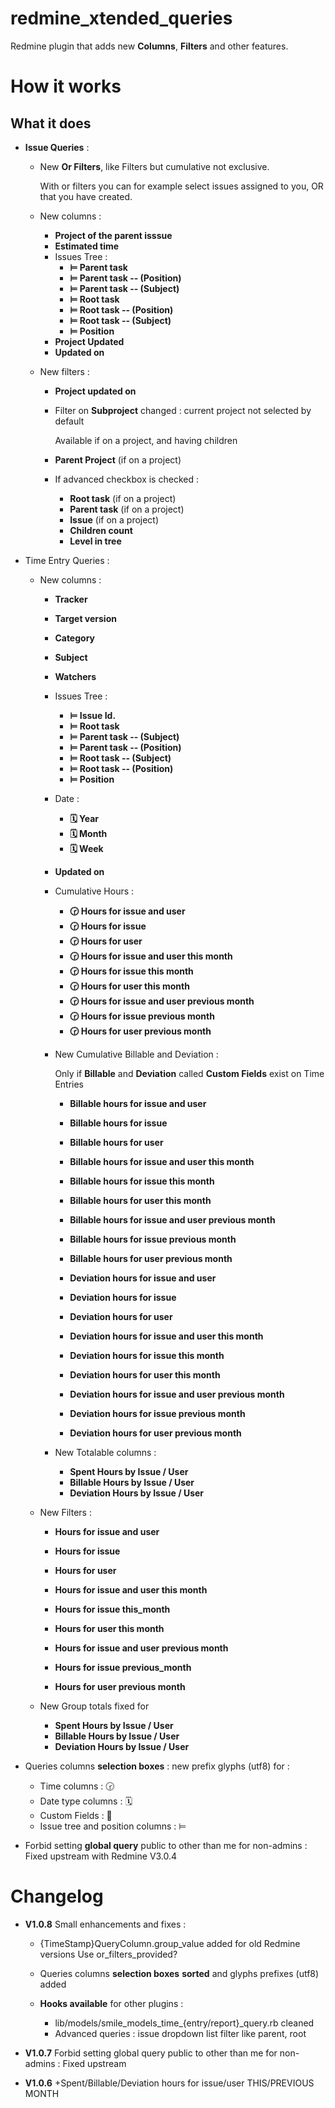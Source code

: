 redmine_xtended_queries
=======================


Redmine plugin that adds new **Columns**, **Filters** and other features.

# How it works

## What it does

* **Issue Queries** :

  * New **Or Filters**, like Filters but cumulative not exclusive.

    With or filters you can for example select issues assigned to you, OR that you have created.

  * New columns :
    * **Project of the parent isssue**
    * **Estimated time**
    * Issues Tree :
      * **⊨ Parent task**
      * **⊨ Parent task -- (Position)**
      * **⊨ Parent task -- (Subject)**
      * **⊨ Root task**
      * **⊨ Root task -- (Position)**
      * **⊨ Root task -- (Subject)**
      * **⊨ Position**
    * **Project Updated**
    * **Updated on**

  * New filters :
    * **Project updated on**
    * Filter on **Subproject** changed : current project not selected by default

      Available if on a project, and having children

    * **Parent Project** (if on a project)
    * If advanced checkbox is checked :
      * **Root task** (if on a project)
      * **Parent task** (if on a project)
      * **Issue** (if on a project)
      * **Children count**
      * **Level in tree**

* Time Entry Queries :
  * New columns :
    * **Tracker**
    * **Target version**
    * **Category**
    * **Subject**
    * **Watchers**
    * Issues Tree :
      * **⊨ Issue Id.**
      * **⊨ Root task**
      * **⊨ Parent task -- (Subject)**
      * **⊨ Parent task -- (Position)**
      * **⊨ Root task -- (Subject)**
      * **⊨ Root task -- (Position)**
      * **⊨ Position**
    * Date :
      * **🗓 Year**
      * **🗓 Month**
      * **🗓 Week**
    * **Updated on**
    * Cumulative Hours :
      * **🕝 Hours for issue and user**
      * **🕝 Hours for issue**
      * **🕝 Hours for user**
      * **🕝 Hours for issue and user this month**
      * **🕝 Hours for issue this month**
      * **🕝 Hours for user this month**
      * **🕝 Hours for issue and user previous month**
      * **🕝 Hours for issue previous month**
      * **🕝 Hours for user previous month**
    * New Cumulative Billable and Deviation :

      Only if **Billable** and **Deviation** called **Custom Fields** exist on Time Entries

      * **Billable hours for issue and user**
      * **Billable hours for issue**
      * **Billable hours for user**
      * **Billable hours for issue and user this month**
      * **Billable hours for issue this month**
      * **Billable hours for user this month**
      * **Billable hours for issue and user previous month**
      * **Billable hours for issue previous month**
      * **Billable hours for user previous month**

      * **Deviation hours for issue and user**
      * **Deviation hours for issue**
      * **Deviation hours for user**
      * **Deviation hours for issue and user this month**
      * **Deviation hours for issue this month**
      * **Deviation hours for user this month**
      * **Deviation hours for issue and user previous month**
      * **Deviation hours for issue previous month**
      * **Deviation hours for user previous month**
    * New Totalable columns :
      * **Spent Hours by Issue / User**
      * **Billable Hours by Issue / User**
      * **Deviation Hours by Issue / User**

  * New Filters :
    * **Hours for issue and user**
    * **Hours for issue**
    * **Hours for user**

    * **Hours for issue and user this month**
    * **Hours for issue this_month**
    * **Hours for user this month**

    * **Hours for issue and user previous month**
    * **Hours for issue previous_month**
    * **Hours for user previous month**

  * New Group totals fixed for
    * **Spent Hours by Issue / User**
    * **Billable Hours by Issue / User**
    * **Deviation Hours by Issue / User**

* Queries columns **selection boxes** : new prefix glyphs (utf8) for :
  * Time columns : 🕝
  * Date type columns : 🗓
  * Custom Fields : 🔧
  * Issue tree and position columns : ⊨

* Forbid setting **global query** public to other than me for non-admins : Fixed upstream with Redmine V3.0.4

# Changelog

* **V1.0.8** Small enhancements and fixes :

  * {TimeStamp}QueryColumn.group_value added for old Redmine versions
  Use or_filters_provided?

  * Queries columns **selection boxes** **sorted** and glyphs prefixes (utf8) added

  * **Hooks available** for other plugins :

    * lib/models/smile_models_time_{entry/report}_query.rb cleaned
    * Advanced queries : issue dropdown list filter like parent, root

* **V1.0.7** Forbid setting global query public to other than me for non-admins : Fixed upstream

* **V1.0.6** +Spent/Billable/Deviation hours for issue/user THIS/PREVIOUS MONTH

